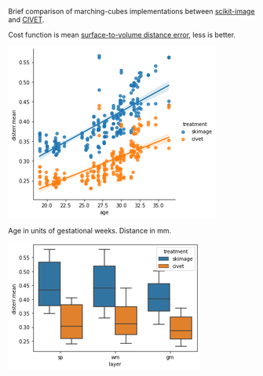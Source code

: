 Brief comparison of marching-cubes implementations between
[scikit-image](https://github.com/FNNDSC/pl-fetal-surface-extract)
and [CIVET](https://github.com/FNNDSC/ep-sphere_mesh).

Cost function is mean
[surface-to-volume distance error](https://github.com/FNNDSC/pl-surfdisterr),
less is better.

![scatter plot](compare_scatter.png)

Age in units of gestational weeks. Distance in mm.

![box plot](compare_box.png)
